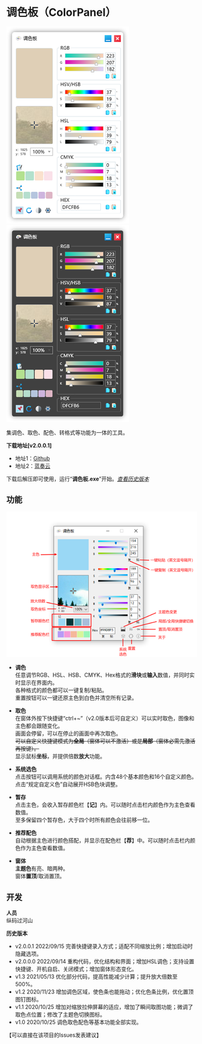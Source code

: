 # 调色板（ColorPanel）
![程序界面](https://github.com/tp1415926535/ColorPanel/blob/main/%E6%88%AA%E5%9B%BE/%E8%B0%83%E8%89%B2%E6%9D%BF%20%E4%BA%AE%E4%B8%BB%E9%A2%98.png)
![程序界面 暗主题](https://github.com/tp1415926535/ColorPanel/blob/main/%E6%88%AA%E5%9B%BE/%E8%B0%83%E8%89%B2%E6%9D%BF%20%E6%9A%97%E4%B8%BB%E9%A2%98.png)     

集调色、取色、配色、转格式等功能为一体的工具。   
   
**下载地址[v2.0.0.1]**   
- 地址1：[Github](https://github.com/tp1415926535/ColorPanel/raw/main/%E8%B0%83%E8%89%B2%E6%9D%BFv2.0.0.1.zip)   
- 地址2：[蓝奏云](https://wwp.lanzouw.com/inBS00bqmcyb)    
   
下载后解压即可使用，运行“**调色板.exe**”开始。*[查看历史版本](https://github.com/tp1415926535/ColorPanel#%E5%BC%80%E5%8F%91)*   
     
**功能**   
-   
![功能介绍](https://github.com/tp1415926535/ColorPanel/raw/main/%E6%88%AA%E5%9B%BE/%E8%B0%83%E8%89%B2%E6%9D%BF%E5%8A%9F%E8%83%BD%E4%B8%80%E6%A0%8F.png)
- **调色**  
任意调节RGB、HSL、HSB、CMYK、Hex格式的**滑块**或**输入**数值，并同时实时显示在界面内。    
各种格式的颜色都可以一键复制/粘贴。   
重置按钮可以一键还原主色到白色并清空所有记录。   

- **取色**     
在窗体外按下快捷键“ctrl+~”（v2.0版本后可自定义）可以实时取色，图像和主色都会跟随变化。   
画面会停留，可以在停止的画面中再次取色。    
~~可以自定义快捷键模式为**全局**（窗体可以不激活）或是**局部**（窗体必需先激活再按键）。~~    
显示鼠标**坐标**，并提供倍数**放大**功能。   

- **系统选色**   
点击按钮可以调用系统的颜色对话框。内含48个基本颜色和16个自定义颜色。点击“规定自定义色”自动展开HSB色块调整。

- **暂存**   
点击主色，会收入暂存颜色栏【**记**】内。可以随时点击栏内颜色作为主色查看数值。   
至多保留四个暂存色，大于四个时所有颜色会往前移一位。

- **推荐配色**   
自动根据主色进行颜色搭配，并显示在配色栏【**荐**】中。可以随时点击栏内颜色作为主色查看数值。   
   
- **窗体**   
**主题色**有亮、暗两种。   
窗体**置顶**/取消置顶。   
   
   
**开发**   
-   
**人员**   
纵码过河山   
   
**历史版本**    
- v2.0.0.1 2022/09/15 完善快捷键录入方式；适配不同缩放比例；增加启动时隐藏选项。
- v2.0.0.0 2022/09/14 重构代码，优化结构和界面；增加HSL调色；支持设置快捷键、开机自启、关闭模式；增加窗体形态变化。  
- v1.3 2021/05/13 优化部分代码，提高性能减少计算；提升放大倍数至500%。   
- v1.2 2020/11/23 增加调色区域，使色条也能拖动；优化色条比例，优化置顶图钉图标。   
- v1.1 2020/10/25 增加对缩放拉伸屏幕的适应，增加了瞬间取图功能；微调了取色点位置；修改了主题色切换图标。   
- v1.0 2020/10/25 调色取色配色等基本功能全部实现。   
    
【可以直接在该项目的Issues发表建议】   
